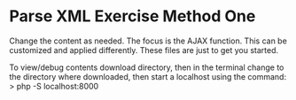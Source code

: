 # Parse XML Exercise Method One
Change the content as needed. The focus is the AJAX function. This can be customized and applied differently. These files are just to get you started.

To view/debug contents download directory, then in the terminal change to the directory where downloaded, then start a localhost using the command:
&gt; php -S localhost:8000

